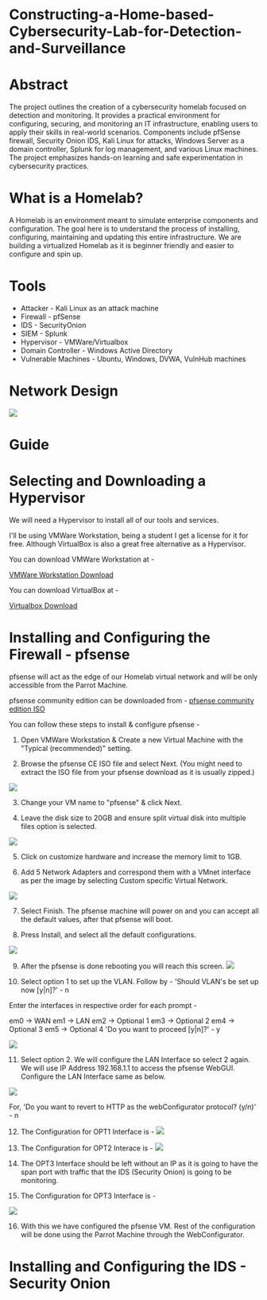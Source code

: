 # Constructing-a-Home-based-Cybersecurity-Lab-for-Detection-and-Surveillance

# Abstract
The project outlines the creation of a cybersecurity homelab focused on detection and monitoring. It provides a practical environment for configuring, securing, and monitoring an IT infrastructure, enabling users to apply their skills in real-world scenarios. Components include pfSense firewall, Security Onion IDS, Kali Linux for attacks, Windows Server as a domain controller, Splunk for log management, and various Linux machines. The project emphasizes hands-on learning and safe experimentation in cybersecurity practices.

# What is a Homelab?
A Homelab is an environment meant to simulate enterprise components and configuration. The goal here is to understand the process of installing, configuring, maintaining and updating this entire infrastructure. We are building a virtualized Homelab as it is beginner friendly and easier to configure and spin up.

# Tools
+ Attacker - Kali Linux as an attack machine
+ Firewall - pfSense
+ IDS - SecurityOnion
+ SIEM - Splunk
+ Hypervisor - VMWare/Virtualbox
+ Domain Controller - Windows Active Directory
+ Vulnerable Machines - Ubuntu, Windows, DVWA, VulnHub machines

# Network Design
![](https://github.com/kaddiri/Constructing-a-Home-based-Cybersecurity-Lab-for-Detection-and-Surveillance/blob/main/GIF.gif)

# Guide
# Selecting and Downloading a Hypervisor
We will need a Hypervisor to install all of our tools and services.

I'll be using VMWare Workstation, being a student I get a license for it for free. Although VirtualBox is also a great free alternative as a Hypervisor.

You can download VMWare Workstation at -

[VMWare Workstation Download](https://www.vmware.com/products/workstation-pro/workstation-pro-evaluation.html)

You can download VirtualBox at -

[Virtualbox Download](https://www.virtualbox.org/wiki/Downloads)

# Installing and Configuring the Firewall - pfsense
pfsense will act as the edge of our Homelab virtual network and will be only accessible from the Parrot Machine.

pfsense community edition can be downloaded from - [pfsense community edition ISO](https://www.pfsense.org/download/)

You can follow these steps to install & configure pfsense -

1. Open VMWare Workstation & Create a new Virtual Machine with the "Typical (recommended)" setting.

2. Browse the pfsense CE ISO file and select Next.
(You might need to extract the ISO file from your pfsense download as it is usually zipped.)

![](https://github.com/kaddiri/Constructing-a-Home-based-Cybersecurity-Lab-for-Detection-and-Surveillance/blob/main/img/pfsense/pfsense_1.png)

3. Change your VM name to "pfsense" & click Next.

4. Leave the disk size to 20GB and ensure split virtual disk into multiple files option is selected.

![](https://github.com/kaddiri/Constructing-a-Home-based-Cybersecurity-Lab-for-Detection-and-Surveillance/blob/main/img/pfsense/pfsense_2.png)

5. Click on customize hardware and increase the memory limit to 1GB.

6. Add 5 Network Adapters and correspond them with a VMnet interface as per the image by selecting Custom specific Virtual Network.

![](https://github.com/kaddiri/Constructing-a-Home-based-Cybersecurity-Lab-for-Detection-and-Surveillance/blob/main/img/pfsense/pfsense_3.png)

7. Select Finish. The pfsense machine will power on and you can accept all the default values, after that pfsense will boot.

8. Press Install, and select all the default configurations.

![](https://github.com/kaddiri/Constructing-a-Home-based-Cybersecurity-Lab-for-Detection-and-Surveillance/blob/main/img/pfsense/pfsense_4.png)

9. After the pfsense is done rebooting you will reach this screen.
![](https://github.com/kaddiri/Constructing-a-Home-based-Cybersecurity-Lab-for-Detection-and-Surveillance/blob/main/img/pfsense/pfsense_5.png)

10. Select option 1 to set up the VLAN. Follow by -
'Should VLAN's be set up now [y|n]?' - n

Enter the interfaces in respective order for each prompt -

em0 -> WAN
em1 -> LAN
em2 -> Optional 1
em3 -> Optional 2
em4 -> Optional 3
em5 -> Optional 4
'Do you want to proceed [y|n]?' - y

![](https://github.com/kaddiri/Constructing-a-Home-based-Cybersecurity-Lab-for-Detection-and-Surveillance/blob/main/img/pfsense/pfsense_6.png)

11. Select option 2. We will configure the LAN Interface so select 2 again.
We will use IP Address 192.168.1.1 to access the pfsense WebGUI. Configure the LAN Interface same as below.

![](https://github.com/kaddiri/Constructing-a-Home-based-Cybersecurity-Lab-for-Detection-and-Surveillance/blob/main/img/pfsense/pfsense_7.png)

For, 'Do you want to revert to HTTP as the webConfigurator protocol? (y/n)' - n

12. The Configuration for OPT1 Interface is -
![](https://github.com/kaddiri/Constructing-a-Home-based-Cybersecurity-Lab-for-Detection-and-Surveillance/blob/main/img/pfsense/pfsense_8.png)

13. The Configuration for OPT2 Interace is -
![](https://github.com/kaddiri/Constructing-a-Home-based-Cybersecurity-Lab-for-Detection-and-Surveillance/blob/main/img/pfsense/pfsense_9.png)

14. The OPT3 Interface should be left without an IP as it is going to have the span port with traffic that the IDS (Security Onion) is going to be monitoring.

15. The Configuration for OPT3 Interface is -

![](https://github.com/kaddiri/Constructing-a-Home-based-Cybersecurity-Lab-for-Detection-and-Surveillance/blob/main/img/pfsense/pfsense_10.png)

16. With this we have configured the pfsense VM. Rest of the configuration will be done using the Parrot Machine through the WebConfigurator.

# Installing and Configuring the IDS - Security Onion
